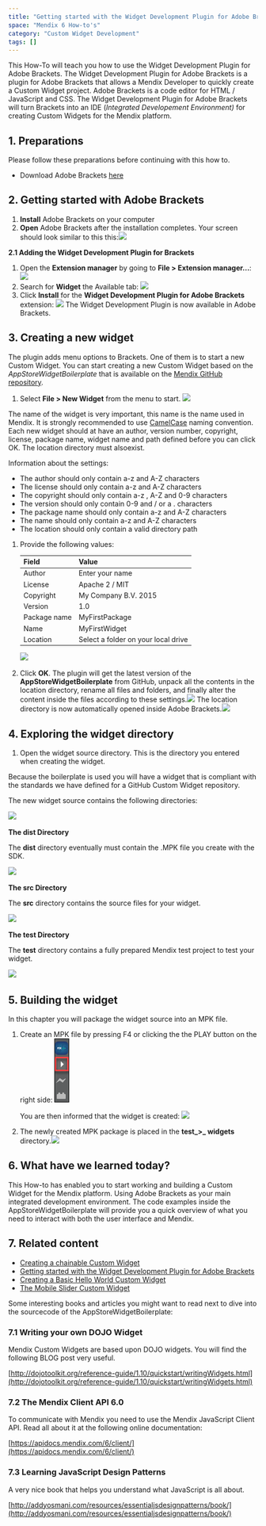 ```yaml
---
title: "Getting started with the Widget Development Plugin for Adobe Brackets"
space: "Mendix 6 How-to's"
category: "Custom Widget Development"
tags: []
---
```

This How-To will teach you how to use the Widget Development Plugin for Adobe Brackets. The Widget Development Plugin for Adobe Brackets is a plugin for Adobe Brackets that allows a Mendix Developer to quickly create a Custom Widget project. Adobe Brackets is a code editor for HTML / JavaScript and CSS. The Widget Development Plugin for Adobe Brackets will turn Brackets into an IDE (_Integrated Developement Environment)_ for creating Custom Widgets for the Mendix platform.

## 1\. Preparations

Please follow these preparations before continuing with this how to.

*   Download Adobe Brackets [here](https://github.com/adobe/brackets/releases/tag/release-1.1)

## 2\. Getting started with Adobe Brackets

1.  **Install** Adobe Brackets on your computer
2.  **Open** Adobe Brackets after the installation completes. Your screen should look similar to this this:![](attachments/18448565/18579936.png)

**2.1 Adding the Widget Development Plugin for Brackets**

1.  Open the **Extension manager** by going to **File > Extension manager...**:
    ![](attachments/18448565/18579913.png)
2.  Search for **Widget** the Available tab:
    ![](attachments/18448565/18579912.png)
3.  Click **Install** for the **Widget Development Plugin for Adobe Brackets** extension:
    ![](attachments/18448565/18579911.png)
    The Widget Development Plugin is now available in Adobe Brackets.

## 3\. Creating a new widget

The plugin adds menu options to Brackets. One of them is to start a new Custom Widget. You can start creating a new Custom Widget based on the _AppStoreWidgetBoilerplate_ that is available on the [Mendix GitHub repository](https://github.com/mendix/AppStoreWidgetBoilerplate).

1.  Select **File > New Widget** from the menu to start.
    ![](attachments/18448565/18579932.png)

The name of the widget is very important, this name is the name used in Mendix. It is strongly recommended to use [CamelCase](http://en.wikipedia.org/wiki/CamelCase) naming convention. Each new widget should at have an author, version number, copyright, license, package name, widget name and path defined before you can click OK. The location directory must alsoexist.

Information about the settings:

*   The author should only contain a-z and A-Z characters
*   The license should only contain a-z and A-Z characters
*   The copyright should only contain a-z , A-Z and 0-9 characters
*   The version should only contain 0-9 and / or a . characters
*   The package name should only contain a-z and A-Z characters
*   The name should only contain a-z and A-Z characters
*   The location should only contain a valid directory path

1.  Provide the following values:

    | Field | Value |
    | --- | --- |
    | Author | Enter your name |
    | License | Apache 2 / MIT |
    | Copyright | My Company B.V. 2015 |
    | Version | 1.0 |
    | Package name | MyFirstPackage |
    | Name | MyFirstWidget |
    | Location | Select a folder on your local drive |

    ![](attachments/18448565/18579903.png)

2.  Click **OK**.
    The plugin will get the latest version of the **AppStoreWidgetBoilerplate** from GitHub, unpack all the contents in the location directory, rename all files and folders, and finally alter the content inside the files according to these settings.![](attachments/18448565/18579928.png)
    The location directory is now automatically opened inside Adobe Brackets.![](attachments/18448565/18579926.png)

## 4\. Exploring the widget directory

1.  Open the widget source directory. This is the directory you entered when creating the widget.

<div class="alert alert-info">

Because the boilerplate is used you will have a widget that is compliant with the standards we have defined for a GitHub Custom Widget repository.

</div>

The new widget source contains the following directories:

![](attachments/18448565/18579910.png)

**The dist Directory**

The **dist** directory eventually must contain the .MPK file you create with the SDK.

![](attachments/18448565/18579909.png)

**The src Directory**

The **src** directory contains the source files for your widget.

![](attachments/18448565/18579922.png)

**The test Directory**

The **test** directory contains a fully prepared Mendix test project to test your widget.

![](attachments/18448565/18579921.png)

## 5\. Building the widget

In this chapter you will package the widget source into an MPK file.

1.  Create an MPK file by pressing F4 or clicking the the PLAY button on the right side:
    ![](attachments/18448565/18579908.png)

    You are then informed that the widget is created:
    ![](attachments/18448565/18579907.png)
2.  The newly created MPK package is placed in the **test_>_ widgets** directory.![](attachments/18448565/18579918.png)

## 6\. What have we learned today?

This How-to has enabled you to start working and building a Custom Widget for the Mendix platform. Using Adobe Brackets as your main integrated development environment. The code examples inside the AppStoreWidgetBoilerplate will provide you a quick overview of what you need to interact with both the user interface and Mendix.

## 7\. Related content

*   [Creating a chainable Custom Widget](Create+a+Chainable+Custom+Widget)
*   [Getting started with the Widget Development Plugin for Adobe Brackets](Getting+started+with+the+Widget+Development+Plugin+for+Adobe+Brackets)
*   [Creating a Basic Hello World Custom Widget](Create+a+Basic+Hello+World+Custom+Widget)
*   [The Mobile Slider Custom Widget](The+Mobile+Slider+Custom+Widget)



Some interesting books and articles you might want to read next to dive into the sourcecode of the AppStoreWidgetBoilerplate:

### 7.1 Writing your own DOJO Widget

Mendix Custom Widgets are based upon DOJO widgets. You will find the following BLOG post very useful.

[http://dojotoolkit.org/reference-guide/1.10/quickstart/writingWidgets.html](http://dojotoolkit.org/reference-guide/1.10/quickstart/writingWidgets.html)

### 7.2 The Mendix Client API 6.0

To communicate with Mendix you need to use the Mendix JavaScript Client API. Read all about it at the following online documentation:

[https://apidocs.mendix.com/6/client/](https://apidocs.mendix.com/6/client/)

### 7.3 Learning JavaScript Design Patterns

A very nice book that helps you understand what JavaScript is all about.

[http://addyosmani.com/resources/essentialjsdesignpatterns/book/](http://addyosmani.com/resources/essentialjsdesignpatterns/book/)
